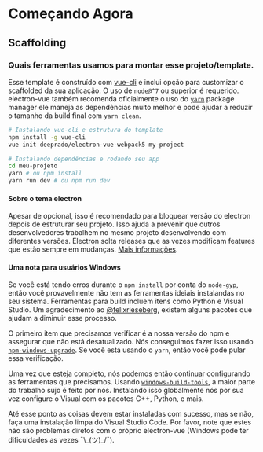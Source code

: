# Começando Agora

## Scaffolding
### Quais ferramentas usamos para montar esse projeto/template.

Esse template é construído com [vue-cli](https://github.com/vuejs/vue-cli) e inclui opção para customizar o scaffolded da sua aplicação. O uso de `node@^7` ou superior é requerido. electron-vue também recomenda oficialmente o uso do [`yarn`](https://yarnpkg.org) package manager ele maneja as dependências muito melhor e pode ajudar a reduzir o tamanho da build final com `yarn clean`.

```bash
# Instalando vue-cli e estrutura do template
npm install -g vue-cli
vue init deeprado/electron-vue-webpack5 my-project

# Instalando dependências e rodando seu app
cd meu-projeto
yarn # ou npm install
yarn run dev # ou npm run dev
```

#### Sobre o tema electron

Apesar de opcional, isso é recomendado para bloquear versão do electron depois de estruturar seu projeto. Isso ajuda a prevenir que outros desenvolvedores trabalhem no mesmo projeto desenvolvendo com diferentes versões. Electron solta releases que as vezes modificam features que estão sempre em mudanças. [Mais informações](http://electron.atom.io/docs/tutorial/electron-versioning/).

#### Uma nota para usuários Windows

Se você está tendo erros durante o `npm install` por conta do `node-gyp`, então você provavelmente não tem as ferramentas ideiais instalandas no seu sistema. Ferramentas para build incluem itens como Python e Visual Studio. Um agradecimento ao [@felixrieseberg](https://github.com/felixrieseberg), existem alguns pacotes que ajudam a diminuir esse processo.

O primeiro item que precisamos verificar é a nossa versão do npm e assegurar que não está desatualizado. Nós conseguimos fazer isso usando [`npm-windows-upgrade`](https://github.com/felixrieseberg/npm-windows-upgrade). Se você está usando o `yarn`, então você pode pular essa verificação.

Uma vez que esteja completo, nós podemos então continuar configurando as ferramentas que precisamos. Usando [`windows-build-tools`](https://github.com/felixrieseberg/windows-build-tools), a maior parte do trabalho sujo é feito por nós. Instalando isso globalmente nós por sua vez configure o Visual com os pacotes C++, Python, e mais.

Até esse ponto as coisas devem estar instaladas com sucesso, mas se não, faça uma instalação limpa do Visual Studio Code. Por favor, note que estes não são problemas diretos com o próprio electron-vue \(Windows
pode ter dificuldades as vezes ¯\\\_\(ツ\)\_/¯\).
